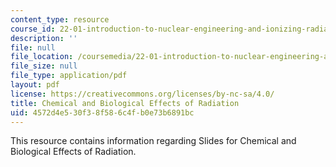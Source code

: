 ```yaml
---
content_type: resource
course_id: 22-01-introduction-to-nuclear-engineering-and-ionizing-radiation-fall-2015
description: ''
file: null
file_location: /coursemedia/22-01-introduction-to-nuclear-engineering-and-ionizing-radiation-fall-2015/4572d4e530f38f586c4fb0e73b6891bc_MIT22_01F15_lec20.pdf
file_size: null
file_type: application/pdf
layout: pdf
license: https://creativecommons.org/licenses/by-nc-sa/4.0/
title: Chemical and Biological Effects of Radiation
uid: 4572d4e5-30f3-8f58-6c4f-b0e73b6891bc
---
```

This resource contains information regarding Slides for Chemical and Biological Effects of Radiation.